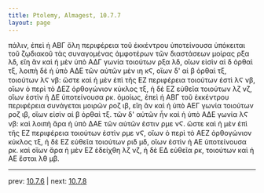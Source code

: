 ```yaml
---
title: Ptolemy, Almagest, 10.7.7
layout: page
---
```


πάλιν, ἐπεὶ ἡ ΑΒΓ ὅλη περιφέρεια τοῦ ἐκκέντρου ὑποτείνουσα ὑπόκειται τοῦ ζῳδιακοῦ τὰς συναγομένας ἀμφοτέρων τῶν διαστάσεων μοίρας ρξα λδ, εἴη ἂν καὶ ἡ μὲν ὑπὸ ΑΔΓ γωνία τοιούτων ρξα λδ, οἵων εἰσὶν αἱ δ ὀρθαὶ τξ, λοιπὴ δὲ ἡ ὑπὸ ΑΔΕ τῶν αὐτῶν μὲν ιη κϚ, οἵων δ' αἱ β ὀρθαὶ τξ, τοιούτων λϚ νβ: ὥστε καὶ ἡ μὲν ἐπὶ τῆς ΕΖ περιφέρεια τοιούτων ἐστὶ λϚ νβ, οἵων ὁ περὶ τὸ ΔΕΖ ὀρθογώνιον κύκλος τξ, ἡ δὲ ΕΖ εὐθεῖα τοιούτων λζ νζ, οἵων ἐστὶν ἡ ΔΕ ὑποτείνουσα ρκ. ὁμοίως, ἐπεὶ ἡ ΑΒΓ τοῦ ἐκκέντρου περιφέρεια συνάγεται μοιρῶν ροζ ιβ, εἴη ἂν καὶ ἡ ὑπὸ ΑΕΓ γωνία τοιούτων ροζ ιβ, οἵων εἰσὶν αἱ β ὀρθαὶ τξ. τῶν δ' αὐτῶν ἦν καὶ ἡ ὑπὸ ΑΔΕ γωνία λϚ νβ: καὶ λοιπὴ ἄρα ἡ ὑπὸ ΔΑΕ τῶν αὐτῶν ἐστιν ρμε νϚ. ὥστε καὶ ἡ μὲν ἐπὶ τῆς ΕΖ περιφέρεια τοιούτων ἐστὶν ρμε νϚ, οἵων ὁ περὶ τὸ ΑΕΖ ὀρθογώνιον κύκλος τξ, ἡ δὲ ΕΖ εὐθεῖα τοιούτων ριδ μδ, οἵων ἐστὶν ἡ ΑΕ ὑποτείνουσα ρκ. καὶ οἵων ἄρα ἡ μὲν ΕΖ ἐδείχθη λζ νζ, ἡ δὲ ΕΔ εὐθεῖα ρκ, τοιούτων καὶ ἡ ΑΕ ἔσται λθ μβ. 

---

prev: [10.7.6](../10.7.6/) | next: [10.7.8](../10.7.8/)


